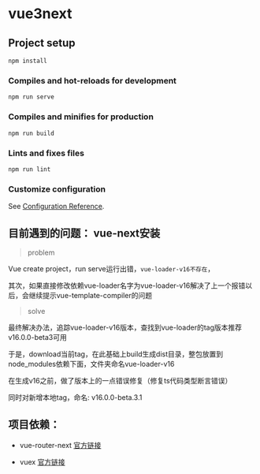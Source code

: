 # vue3next

## Project setup
```
npm install
```

### Compiles and hot-reloads for development
```
npm run serve
```

### Compiles and minifies for production
```
npm run build
```

### Lints and fixes files
```
npm run lint
```

### Customize configuration
See [Configuration Reference](https://cli.vuejs.org/config/).

## 目前遇到的问题： vue-next安装

> problem

Vue create project，run serve运行出错，`vue-loader-v16不存在`，

其次，如果直接修改依赖vue-loader名字为vue-loader-v16解决了上一个报错以后，会继续提示vue-template-compiler的问题

> solve

最终解决办法，追踪vue-loader-v16版本，查找到vue-loader的tag版本推荐v16.0.0-beta3可用

于是，download当前tag，在此基础上build生成dist目录，整包放置到node_modules依赖下面，文件夹命名vue-loader-v16

在生成v16之前，做了版本上的一点错误修复（修复ts代码类型断言错误）

同时对新增本地tag，命名: v16.0.0-beta.3.1

## 项目依赖：
- vue-router-next
[官方链接](https://github.com/vuejs/vue-router-next)

- vuex
[官方链接](https://github.com/vuejs/vuex)
